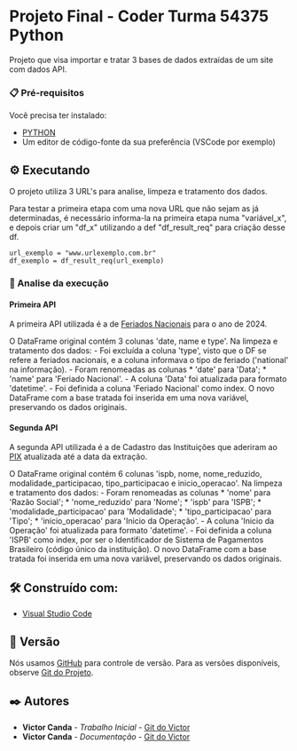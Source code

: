 # Projeto Final - Coder Turma 54375 Python

Projeto que visa importar e tratar 3 bases de dados extraídas de um site com dados API.


### 📋 Pré-requisitos

Você precisa ter instalado:
* [PYTHON](https://www.python.org/downloads/release/python-3122/)
* Um editor de código-fonte da sua preferência (VSCode por exemplo)


## ⚙️ Executando

O projeto utiliza 3 URL's para analise, limpeza e tratamento dos dados.

Para testar a primeira etapa com uma nova URL que não sejam as já determinadas, é necessário informa-la na primeira etapa numa "variável_x", e depois criar um "df_x" utilizando a def "df_result_req" para criação desse df.

```
url_exemplo = "www.urlexemplo.com.br"
df_exemplo = df_result_req(url_exemplo)
```

### 🔩 Analise da execução

#### Primeira API 
A primeira API utilizada é a de [Feriados Nacionais](https://brasilapi.com.br/api/feriados/v1/2024) para o ano de 2024. 

O DataFrame original contém 3 colunas 'date, name e type'.
Na limpeza e tratamento dos dados:
    - Foi excluída a coluna 'type', visto que o DF se refere a feriados nacionais, e a coluna informava o tipo de feriado ('national' na informação).
    - Foram renomeadas as colunas
        * 'date' para 'Data';
        * 'name' para 'Feriado Nacional'.
    - A coluna 'Data' foi atualizada para formato 'datetime'.
    - Foi definida a coluna 'Feriado Nacional' como index.
O novo DataFrame com a base tratada foi inserida em uma nova variável, preservando os dados originais.

#### Segunda API 
A segunda API utilizada é a de Cadastro das Instituições que aderiram ao [PIX](https://brasilapi.com.br/api/pix/v1/participants) atualizada até a data da extração. 

O DataFrame original contém 6 colunas 'ispb, nome, nome_reduzido, modalidade_participacao, tipo_participacao e inicio_operacao'.
Na limpeza e tratamento dos dados:
    - Foram renomeadas as colunas
        * 'nome' para 'Razão Social';
        * 'nome_reduzido' para 'Nome';
        * 'ispb' para 'ISPB';
        * 'modalidade_participacao' para 'Modalidade';
        * 'tipo_participacao' para 'Tipo';
        * 'inicio_operacao' para 'Inicio da Operação'.
    - A coluna 'Inicio da Operação' foi atualizada para formato 'datetime'.
    - Foi definida a coluna 'ISPB' como index, por ser o Identificador de Sistema de Pagamentos Brasileiro (código único da instituição).
O novo DataFrame com a base tratada foi inserida em uma nova variável, preservando os dados originais.

## 🛠️ Construído com:

* [Visual Studio Code](https://code.visualstudio.com/)


## 📌 Versão

Nós usamos [GitHub](https://github.com/) para controle de versão. Para as versões disponíveis, observe [Git do Projeto](https://github.com/victorcanda22/ExercicioCoder). 

## ✒️ Autores

* **Victor Canda** - *Trabalho Inicial* - [Git do Victor](https://github.com/victorcanda22/)
* **Victor Canda** - *Documentação* - [Git do Victor](https://github.com/victorcanda22/)